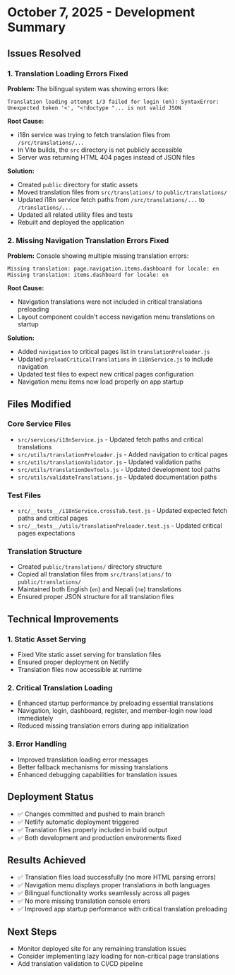 # October 7, 2025 - Development Summary

## Issues Resolved

### 1. Translation Loading Errors Fixed
**Problem:** The bilingual system was showing errors like:
```
Translation loading attempt 1/3 failed for login (en): SyntaxError: Unexpected token '<', "<!doctype "... is not valid JSON
```

**Root Cause:** 
- i18n service was trying to fetch translation files from `/src/translations/...`
- In Vite builds, the `src` directory is not publicly accessible
- Server was returning HTML 404 pages instead of JSON files

**Solution:**
- Created `public` directory for static assets
- Moved translation files from `src/translations/` to `public/translations/`
- Updated i18n service fetch paths from `/src/translations/...` to `/translations/...`
- Updated all related utility files and tests
- Rebuilt and deployed the application

### 2. Missing Navigation Translation Errors Fixed
**Problem:** Console showing multiple missing translation errors:
```
Missing translation: page.navigation.items.dashboard for locale: en
Missing translation: items.dashboard for locale: en
```

**Root Cause:** 
- Navigation translations were not included in critical translations preloading
- Layout component couldn't access navigation menu translations on startup

**Solution:**
- Added `navigation` to critical pages list in `translationPreloader.js`
- Updated `preloadCriticalTranslations` in `i18nService.js` to include navigation
- Updated test files to expect new critical pages configuration
- Navigation menu items now load properly on app startup

## Files Modified

### Core Service Files
- `src/services/i18nService.js` - Updated fetch paths and critical translations
- `src/utils/translationPreloader.js` - Added navigation to critical pages
- `src/utils/translationValidator.js` - Updated validation paths
- `src/utils/translationDevTools.js` - Updated development tool paths
- `src/utils/validateTranslations.js` - Updated documentation paths

### Test Files
- `src/__tests__/i18nService.crossTab.test.js` - Updated expected fetch paths and critical pages
- `src/__tests__/utils/translationPreloader.test.js` - Updated critical pages expectations

### Translation Structure
- Created `public/translations/` directory structure
- Copied all translation files from `src/translations/` to `public/translations/`
- Maintained both English (`en`) and Nepali (`ne`) translations
- Ensured proper JSON structure for all translation files

## Technical Improvements

### 1. Static Asset Serving
- Fixed Vite static asset serving for translation files
- Ensured proper deployment on Netlify
- Translation files now accessible at runtime

### 2. Critical Translation Loading
- Enhanced startup performance by preloading essential translations
- Navigation, login, dashboard, register, and member-login now load immediately
- Reduced missing translation errors during app initialization

### 3. Error Handling
- Improved translation loading error messages
- Better fallback mechanisms for missing translations
- Enhanced debugging capabilities for translation issues

## Deployment Status
- ✅ Changes committed and pushed to main branch
- ✅ Netlify automatic deployment triggered
- ✅ Translation files properly included in build output
- ✅ Both development and production environments fixed

## Results Achieved
- ✅ Translation files load successfully (no more HTML parsing errors)
- ✅ Navigation menu displays proper translations in both languages
- ✅ Bilingual functionality works seamlessly across all pages
- ✅ No more missing translation console errors
- ✅ Improved app startup performance with critical translation preloading

## Next Steps
- Monitor deployed site for any remaining translation issues
- Consider implementing lazy loading for non-critical page translations
- Add translation validation to CI/CD pipeline